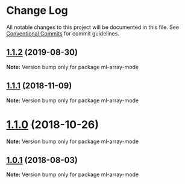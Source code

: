 # Change Log

All notable changes to this project will be documented in this file.
See [Conventional Commits](https://conventionalcommits.org) for commit guidelines.

## [1.1.2](https://github.com/mljs/array/compare/ml-array-mode@1.1.1...ml-array-mode@1.1.2) (2019-08-30)

**Note:** Version bump only for package ml-array-mode





## [1.1.1](https://github.com/mljs/array/compare/ml-array-mode@1.1.0...ml-array-mode@1.1.1) (2018-11-09)

**Note:** Version bump only for package ml-array-mode





# [1.1.0](https://github.com/mljs/array/compare/ml-array-mode@1.0.1...ml-array-mode@1.1.0) (2018-10-26)

**Note:** Version bump only for package ml-array-mode





<a name="1.0.1"></a>
## [1.0.1](https://github.com/mljs/array/compare/ml-array-mode@1.0.0...ml-array-mode@1.0.1) (2018-08-03)




**Note:** Version bump only for package ml-array-mode

